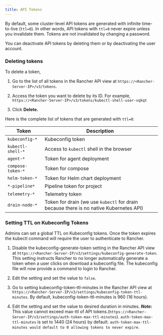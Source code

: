 ```yaml
---
title: API Tokens
---
```


By default, some cluster-level API tokens are generated with infinite time-to-live (`ttl=0`). In other words, API tokens with `ttl=0` never expire unless you invalidate them. Tokens are not invalidated by changing a password.

You can deactivate API tokens by deleting them or by deactivating the user account.

### Deleting tokens
To delete a token,

1. Go to the list of all tokens in the Rancher API view at `https://<Rancher-Server-IP>/v3/tokens`.

1. Access the token you want to delete by its ID. For example, `https://<Rancher-Server-IP>/v3/tokens/kubectl-shell-user-vqkqt`

1. Click **Delete.**

Here is the complete list of tokens that are generated with `ttl=0`:

| Token | Description |
|-------|-------------|
| `kubeconfig-*` | Kubeconfig token |
| `kubectl-shell-*` | Access to `kubectl` shell in the browser |
| `agent-*` | Token for agent deployment |
| `compose-token-*` | Token for compose |
| `helm-token-*` | Token for Helm chart deployment |
| `*-pipeline*` | Pipeline token for project |
| `telemetry-*` | Telemetry token |
| `drain-node-*` | Token for drain (we use `kubectl` for drain because there is no native Kubernetes API) |


### Setting TTL on Kubeconfig Tokens

Admins can set a global TTL on Kubeconfig tokens. Once the token expires the kubectl command will require the user to authenticate to Rancher.

1. Disable the kubeconfig-generate-token setting in the Rancher API view at `https://<Rancher-Server-IP/v3/settings/kubeconfig-generate-token`. This setting instructs Rancher to no longer automatically generate a token when a user clicks on download a kubeconfig file. The kubeconfig file will now provide a command to login to Rancher.

2. Edit the setting and set the value to `false`.

3. Go to setting kubeconfig-token-ttl-minutes in the Rancher API view at `https://<Rancher-Server-IP/v3/settings/kubeconfig-token-ttl-minutes`. By default, kubeconfig-token-ttl-minutes is 960 (16 hours).

4. Edit the setting and set the value to desired duration in minutes.
_**Note:**_ This value cannot exceed max-ttl of API tokens.(`https://<Rancher-Server-IP/v3/settings/auth-token-max-ttl-minutes`). `auth-token-max-ttl-minutes` is set to 1440 (24 hours) by default.  `auth-token-max-ttl-minutes would default to 0 allowing tokens to never expire`.



